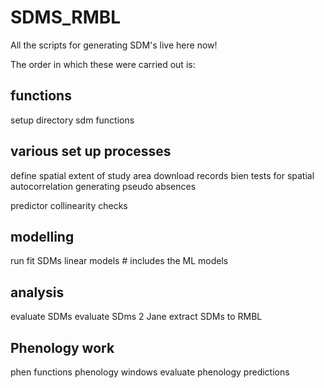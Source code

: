 # SDMS_RMBL
All the scripts for generating SDM's live here now!

The order in which these were carried out is:

## functions
setup directory
sdm functions

## various set up processes
define spatial extent of study area
download records bien
tests for spatial autocorrelation
generating pseudo absences

predictor collinearity checks

## modelling
run fit SDMs linear models # includes the ML models

## analysis
evaluate SDMs
evaluate SDms 2 Jane
extract SDMs to RMBL

## Phenology work
phen functions
phenology windows
evaluate phenology predictions
